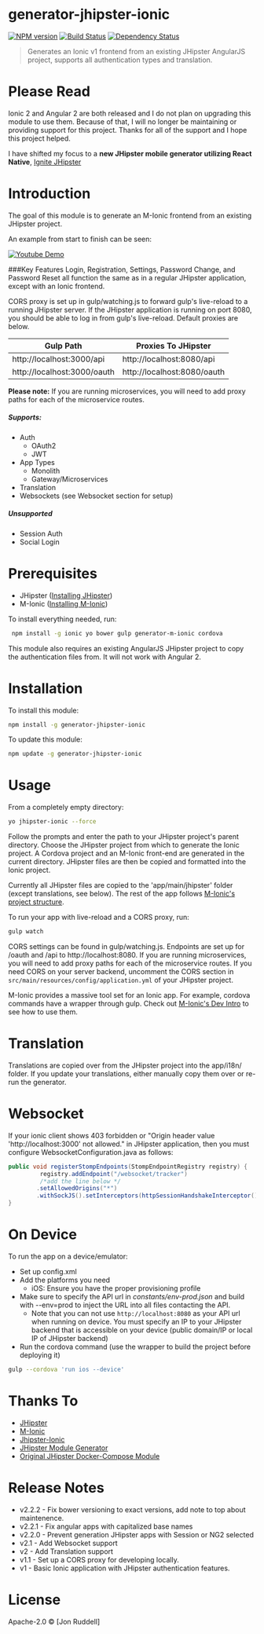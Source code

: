 # generator-jhipster-ionic
[![NPM version][npm-image]][npm-url] [![Build Status][travis-image]][travis-url] [![Dependency Status][daviddm-image]][daviddm-url]
> Generates an Ionic v1 frontend from an existing JHipster AngularJS project, supports all authentication types and translation.

# Please Read

Ionic 2 and Angular 2 are both released and I do not plan on upgrading this module to use them.
Because of that, I will no longer be maintaining or providing support for this project.
Thanks for all of the support and I hope this project helped.

I have shifted my focus to a __new JHipster mobile generator utilizing React Native__, [Ignite JHipster](https://github.com/ruddell/ignite-jhipster)

# Introduction

The goal of this module is to generate an M-Ionic frontend from an existing JHipster project.  

An example from start to finish can be seen:
 
[![Youtube Demo](https://cloud.githubusercontent.com/assets/4294623/22621563/641a78c8-eadb-11e6-878b-b2299dd19e78.jpeg)](https://www.youtube.com/watch?v=XZIKsBdxuOg)

###Key Features
Login, Registration, Settings, Password Change, and Password Reset all function the same as in a regular JHipster 
application, except with an Ionic frontend.

CORS proxy is set up in gulp/watching.js to forward gulp's live-reload to a running JHipster server.  If the JHipster 
application is running on port 8080, you should be able to log in from gulp's live-reload.  Default proxies are below.

Gulp Path | Proxies To JHipster
------------- | -------------
http://localhost:3000/api  | http://localhost:8080/api
http://localhost:3000/oauth  | http://localhost:8080/oauth
**Please note:** If you are running microservices, you will need to add proxy paths for each of the microservice routes.

 
##### Supports:
- Auth
  - OAuth2
  - JWT
- App Types
  - Monolith
  - Gateway/Microservices
- Translation
- Websockets (see Websocket section for setup)

##### Unsupported
- Session Auth
- Social Login

# Prerequisites
- JHipster ([Installing JHipster](https://jhipster.github.io/installation.html))
- M-Ionic ([Installing M-Ionic](https://github.com/mwaylabs/generator-m-ionic/blob/master/docs/guides/installation_prerequisites.md))

To install everything needed, run:
```bash
 npm install -g ionic yo bower gulp generator-m-ionic cordova
```
This module also requires an existing AngularJS JHipster project to copy the authentication files from.  It will not 
work with Angular 2.

# Installation

To install this module:

```bash
npm install -g generator-jhipster-ionic
```

To update this module:
```bash
npm update -g generator-jhipster-ionic
```

# Usage
From a completely empty directory: 
```bash
yo jhipster-ionic --force
```
Follow the prompts and enter the path to your JHipster project's parent directory.  Choose the JHipster project from 
which to generate the Ionic project.  A Cordova project and an M-Ionic front-end are generated in the current directory.
  JHipster files are then be copied and formatted into the Ionic project.

Currently all JHipster files are copied to the 'app/main/jhipster' folder (except translations, see below).  The rest of 
the app follows [M-Ionic's project structure](https://github.com/mwaylabs/generator-m-ionic/blob/master/docs/guides/file_structure.md).

To run your app with live-reload and a CORS proxy, run:
```bash
gulp watch
```
CORS settings can be found in gulp/watching.js.  Endpoints are set up for /oauth and /api to http://localhost:8080. 
If you are running microservices, you will need to add proxy paths for each of the microservice routes.  If you need 
CORS on your server backend, uncomment the CORS section in `src/main/resources/config/application.yml` of your JHipster
 project.

M-Ionic provides a massive tool set for an Ionic app.  For example, cordova commands have a wrapper through gulp. Check 
out [M-Ionic's Dev Intro](https://github.com/mwaylabs/generator-m-ionic/blob/master/docs/guides/development_intro.md) to 
see how to use them.


# Translation

Translations are copied over from the JHipster project into the app/i18n/ folder.  If you update your translations, 
either manually copy them over or re-run the generator.

# Websocket
If your ionic client shows 403 forbidden or "Origin header value 'http://localhost:3000' not allowed." in JHipster
 application, then you must configure
   WebsocketConfiguration.java as follows:
```java
public void registerStompEndpoints(StompEndpointRegistry registry) {
         registry.addEndpoint("/websocket/tracker")
         /*add the line below */
        .setAllowedOrigins("*")
        .withSockJS().setInterceptors(httpSessionHandshakeInterceptor());
}
```
# On Device

To run the app on a device/emulator:
- Set up config.xml
- Add the platforms you need
  - iOS: Ensure you have the proper provisioning profile
- Make sure to specify the API url in *constants/env-prod.json* and build with --env=prod to inject the URL into all 
files contacting the API.
  - Note that you can not use `http://localhost:8080` as your API url when running on device.  You must specify an IP to your JHipster backend that is accessible on your device (public domain/IP or local IP of JHipster backend)
- Run the cordova command (use the wrapper to build the project before deploying it)
```bash
gulp --cordova 'run ios --device'
```

# Thanks To

- [JHipster](https://github.com/jhipster/generator-jhipster)
- [M-Ionic](https://github.com/mwaylabs/generator-m-ionic)
- [Jhipster-Ionic](https://github.com/gmarziou/jhipster-ionic)
- [JHipster Module Generator](https://github.com/jhipster/generator-jhipster-module)
- [Original JHipster Docker-Compose Module](https://github.com/jhipster/generator-jhipster-docker-compose)

# Release Notes
- v2.2.2 - Fix bower versioning to exact versions, add note to top about maintenence.
- v2.2.1 - Fix angular apps with capitalized base names
- v2.2.0 - Prevent generation JHipster apps with Session or NG2 selected
- v2.1 - Add Websocket support
- v2 - Add Translation support
- v1.1 - Set up a CORS proxy for developing locally.
- v1 - Basic Ionic application with JHipster authentication features.
# License

Apache-2.0 © [Jon Ruddell]

[npm-image]: https://img.shields.io/npm/v/generator-jhipster-ionic.svg
[npm-url]: https://npmjs.org/package/generator-jhipster-ionic
[travis-image]: https://travis-ci.org/ruddell/generator-jhipster-ionic.svg?branch=master
[travis-url]: https://travis-ci.org/ruddell/generator-jhipster-ionic
[daviddm-image]: https://david-dm.org/ruddell/generator-jhipster-ionic.svg?theme=shields.io
[daviddm-url]: https://david-dm.org/ruddell/generator-jhipster-module
